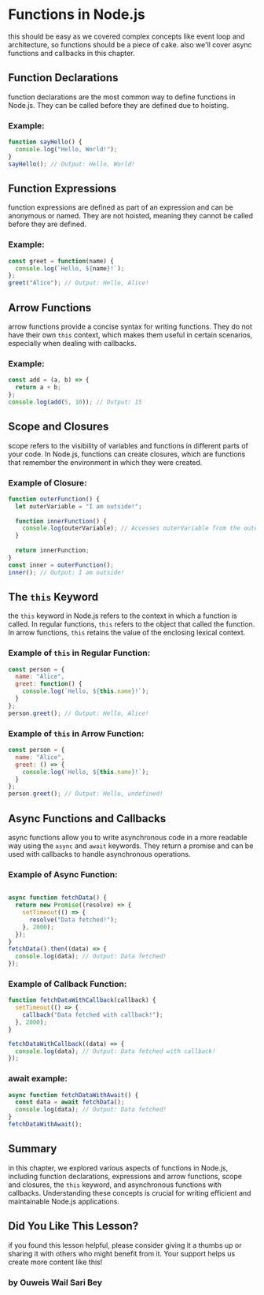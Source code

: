 # Functions in Node.js
this should be easy as we covered complex concepts like event loop and architecture, so functions should be a piece of cake.
also we'll cover async functions and callbacks in this chapter.
## Function Declarations
function declarations are the most common way to define functions in Node.js. They can be called before they are defined due to hoisting.
### Example:
```js
function sayHello() {
  console.log("Hello, World!");
}
sayHello(); // Output: Hello, World!
```
## Function Expressions
function expressions are defined as part of an expression and can be anonymous or named. They are not hoisted, meaning they cannot be called before they are defined.
### Example:
```js
const greet = function(name) {
  console.log(`Hello, ${name}!`);
};
greet("Alice"); // Output: Hello, Alice!
```
## Arrow Functions
arrow functions provide a concise syntax for writing functions. They do not have their own `this` context, which makes them useful in certain scenarios, especially when dealing with callbacks.
### Example:
```js
const add = (a, b) => {
  return a + b;
};
console.log(add(5, 10)); // Output: 15
```
## Scope and Closures
scope refers to the visibility of variables and functions in different parts of your code. In Node.js, functions can create closures, which are functions that remember the environment in which they were created.
### Example of Closure:
```js
function outerFunction() {
  let outerVariable = "I am outside!";
  
  function innerFunction() {
    console.log(outerVariable); // Accesses outerVariable from the outer function
  }
  
  return innerFunction;
}
const inner = outerFunction();
inner(); // Output: I am outside!
```
## The `this` Keyword
the `this` keyword in Node.js refers to the context in which a function is called. In regular functions, `this` refers to the object that called the function. In arrow functions, `this` retains the value of the enclosing lexical context.
### Example of `this` in Regular Function:
```js
const person = {
  name: "Alice",
  greet: function() {
    console.log(`Hello, ${this.name}!`);
  }
};
person.greet(); // Output: Hello, Alice!
```
### Example of `this` in Arrow Function:
```js
const person = {
  name: "Alice",
  greet: () => {
    console.log(`Hello, ${this.name}!`);
  }
};
person.greet(); // Output: Hello, undefined!
```
## Async Functions and Callbacks
async functions allow you to write asynchronous code in a more readable way using the `async` and `await` keywords. They return a promise and can be used with callbacks to handle asynchronous operations.
### Example of Async Function:
```js

async function fetchData() {
  return new Promise((resolve) => {
    setTimeout(() => {
      resolve("Data fetched!");
    }, 2000);
  });
}
fetchData().then((data) => {
  console.log(data); // Output: Data fetched!
});
```
### Example of Callback Function:
```js
function fetchDataWithCallback(callback) {
  setTimeout(() => {
    callback("Data fetched with callback!");
  }, 2000);
}

fetchDataWithCallback((data) => {
  console.log(data); // Output: Data fetched with callback!
});
```
### await example:
```js
async function fetchDataWithAwait() {
  const data = await fetchData();
  console.log(data); // Output: Data fetched!
}
fetchDataWithAwait();
```
## Summary
in this chapter, we explored various aspects of functions in Node.js, including function declarations, expressions
and arrow functions, scope and closures, the `this` keyword, and asynchronous functions with callbacks. Understanding these concepts is crucial for writing efficient and maintainable Node.js applications.
## Did You Like This Lesson?
if you found this lesson helpful, please consider giving it a thumbs up or sharing it with others who might benefit from it. Your support helps us create more content like this!
### by Ouweis Wail Sari Bey